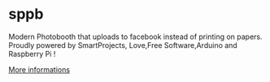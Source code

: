sppb
====

Modern Photobooth that uploads to facebook instead of printing on papers. Proudly powered by SmartProjects, Love,Free Software,Arduino and Raspberry Pi !

[More informations](http://www.smartprojects.tn/sppb-smart-projects-photobooth/)

